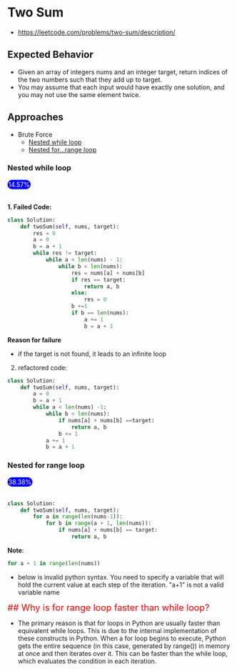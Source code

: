 # Two Sum

- https://leetcode.com/problems/two-sum/description/

## Expected Behavior

- Given an array of integers nums and an integer target, return indices of the two numbers such that they add up to target.
- You may assume that each input would have exactly one solution, and you may not use the same element twice.

## Approaches

- Brute Force
  - [Nested while loop](#nested-while-loop)
  - [Nested for...range loop](#nested-for-range-loop)

### Nested while loop

<span style="display: inline-block; background-color: blue; border-radius: 800px; padding:2px; color: white;">
    14.57%
</span>

<br>
<br>

**1. Failed Code:**

```python
class Solution:
    def twoSum(self, nums, target):
        res = 0
        a = 0
        b = a + 1
        while res != target:
            while a < len(nums) - 1:
                while b < len(nums):
                    res = nums[a] + nums[b]
                    if res == target:
                        return a, b
                    else:
                        res = 0
                    b +=1
                    if b == len(nums):
                        a += 1
                        b = a + 1
```

**Reason for failure**

- if the target is not found, it leads to an infinite loop

2. refactored code:

```python
class Solution:
    def twoSum(self, nums, target):
        a = 0
        b = a + 1
        while a < len(nums) -1:
            while b < len(nums):
                if nums[a] + nums[b] ==target:
                    return a, b
                b += 1
            a += 1
            b = a + 1
```

### Nested for range loop

<span style="display: inline-block; background-color: blue; border-radius: 800px; padding:2px; color: white;">
    38.38%
</span>

<br>
<br>

```python
class Solution:
    def twoSum(self, nums, target):
        for a in range(len(nums-1)):
            for b in range(a + 1, len(nums)):
                if nums[a] + nums[b] == target:
                    return a, b

```

**Note**:

```python
for a + 1 in range(len(nums))
```

- below is invalid python syntax. You need to specify a variable that will hold the current value at each step of the iteration. "a+1" is not a valid variable name

<span style="color: red; font-size: 20px">## Why is for range loop faster than while loop?</span>

- The primary reason is that for loops in Python are usually faster than equivalent while loops. This is due to the internal implementation of these constructs in Python. When a for loop begins to execute, Python gets the entire sequence (in this case, generated by range()) in memory at once and then iterates over it. This can be faster than the while loop, which evaluates the condition in each iteration.
